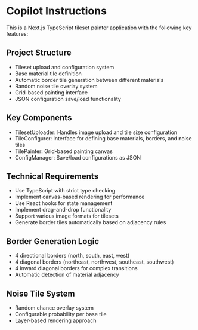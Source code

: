 # Copilot Instructions

<!-- Use this file to provide workspace-specific custom instructions to Copilot. For more details, visit https://code.visualstudio.com/docs/copilot/copilot-customization#_use-a-githubcopilotinstructionsmd-file -->

This is a Next.js TypeScript tileset painter application with the following key features:

## Project Structure

- Tileset upload and configuration system
- Base material tile definition
- Automatic border tile generation between different materials
- Random noise tile overlay system
- Grid-based painting interface
- JSON configuration save/load functionality

## Key Components

- TilesetUploader: Handles image upload and tile size configuration
- TileConfigurer: Interface for defining base materials, borders, and noise tiles
- TilePainter: Grid-based painting canvas
- ConfigManager: Save/load configurations as JSON

## Technical Requirements

- Use TypeScript with strict type checking
- Implement canvas-based rendering for performance
- Use React hooks for state management
- Implement drag-and-drop functionality
- Support various image formats for tilesets
- Generate border tiles automatically based on adjacency rules

## Border Generation Logic

- 4 directional borders (north, south, east, west)
- 4 diagonal borders (northeast, northwest, southeast, southwest)
- 4 inward diagonal borders for complex transitions
- Automatic detection of material adjacency

## Noise Tile System

- Random chance overlay system
- Configurable probability per base tile
- Layer-based rendering approach

